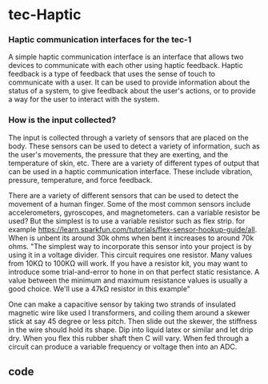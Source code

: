 # tec-Haptic

### Haptic communication interfaces for the tec-1

A simple haptic communication interface is an interface that allows two devices to communicate with each other using haptic feedback. Haptic feedback is a type of feedback that uses the sense of touch to communicate with a user. It can be used to provide information about the status of a system, to give feedback about the user's actions, or to provide a way for the user to interact with the system.

### How is the input collected?
The input is collected through a variety of sensors that are placed on the body. These sensors can be used to detect a variety of information, such as the user's movements, the pressure that they are exerting, and the temperature of skin, etc. There are a variety of different types of output that can be used in a haptic communication interface. These include vibration, pressure, temperature, and force feedback. 

There are a variety of different sensors that can be used to detect the movement of a human finger. Some of the most common sensors include accelerometers, gyroscopes, and magnetometers. can a variable resistor be used? But the simplest is to use a variable resistor such as flex strip. for example https://learn.sparkfun.com/tutorials/flex-sensor-hookup-guide/all. When is unbent its around 30k ohms when bent it increases to around 70k ohms. "The simplest way to incorporate this sensor into your project is by using it in a voltage divider. This circuit requires one resistor. Many values from 10KΩ to 100KΩ will work. If you have a resistor kit, you may want to introduce some trial-and-error to hone in on that perfect static resistance. A value between the minimum and maximum resistance values is usually a good choice. We'll use a 47kΩ resistor in this example"

One can make a capacitive sensor by taking two strands of insulated magnetic wire like used I transformers, and coiling them around a skewer stick at say 45 degree or less pitch. Then slide out the skewer, the stiffness in the wire should hold its shape. Dip into liquid latex or similar and let drip dry. When you flex this rubber shaft then C will vary. When fed through a circuit can produce a variable frequency or voltage then into an ADC. 

## code



